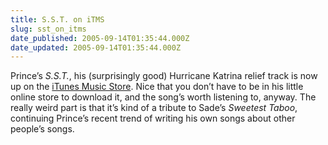 ```yaml
---
title: S.S.T. on iTMS
slug: sst_on_itms
date_published: 2005-09-14T01:35:44.000Z
date_updated: 2005-09-14T01:35:44.000Z
---
```


Prince’s *S.S.T.*, his (surprisingly good) Hurricane Katrina relief track is now up on the [iTunes Music Store](http://phobos.apple.com/WebObjects/MZStore.woa/wa/viewAlbum?s=143441&amp;playListId=80320643). Nice that you don’t have to be in his little online store to download it, and the song’s worth listening to, anyway. The really weird part is that it’s kind of a tribute to Sade’s *Sweetest Taboo*, continuing Prince’s recent trend of writing his own songs about other people’s songs.
